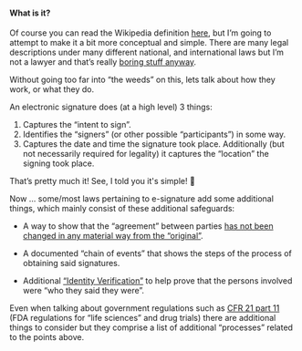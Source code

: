 ####  What is it?

Of course you can read the Wikipedia definition [here](https://en.wikipedia.org/wiki/Electronic_signature), but I’m going to attempt to make it a bit more conceptual and simple. There are many legal descriptions under many different national, and international laws but I’m not a lawyer and that’s really [boring stuff anyway](https://www.adobe.com/trust/compliance/cloud-signatures-legality.html).

Without going too far into “the weeds” on this, lets talk about how they work, or what they do.

An electronic signature does (at a high level) 3 things:

1.  Captures the “intent to sign”.
2.  Identifies the “signers” (or other possible “participants”) in some way.
3.  Captures the date and time the signature took place. Additionally (but not necessarily required for legality) it captures the “location” the signing took place.

That’s pretty much it!  See, I told you it's simple! 🙂

Now … some/most laws pertaining to e-signature add some additional things, which mainly consist of these additional safeguards:

*  A way to show that the “agreement” between parties [has not been changed in any material way from the “original”](https://helpx.adobe.com/sign/using/income-verification-express-services-compliance.html#TamperProofSeal).

*  A documented “chain of events” that shows the steps of the process of obtaining said signatures.

*  Additional [“Identity Verification”](https://helpx.adobe.com/sign/using/signer-identity-authentication-methods.html) to help prove that the persons involved were “who they said they were”.

Even when talking about government regulations such as [CFR 21 part 11](https://helpx.adobe.com/sign/using/21-cfr-validation-pack.html) (FDA regulations for “life sciences” and drug trials) there are additional things to consider but they comprise a list of additional “processes” related to the points above. 
